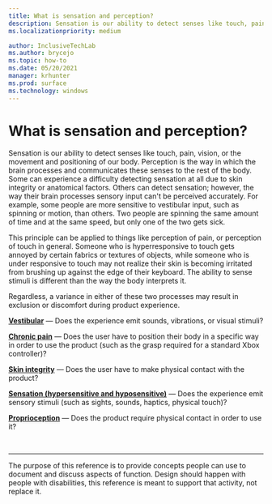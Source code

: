 ```yaml
---
title: What is sensation and perception?
description: Sensation is our ability to detect senses like touch, pain, vision, or the movement and positioning of our body.
ms.localizationpriority: medium

author: InclusiveTechLab
ms.author: brycejo 
ms.topic: how-to
ms.date: 05/20/2021
manager: krhunter
ms.prod: surface
ms.technology: windows
---
```


# What is sensation and perception?

Sensation is our ability to detect senses like touch, pain, vision, or the movement and positioning of our body. Perception is the way in which the brain processes and communicates these senses to the rest of the body. Some can experience a difficulty detecting sensation at all due to skin integrity or anatomical factors. Others can detect sensation; however, the way their brain processes sensory input can't be perceived accurately. For example, some people are more sensitive to vestibular input, such as spinning or motion, than others. Two people are spinning the same amount of time and at the same speed, but only one of the two gets sick.

This principle can be applied to things like perception of pain, or perception of touch in general. Someone who is hyperresponsive to touch gets annoyed by certain fabrics or textures of objects, while someone who is under responsive to touch may not realize their skin is becoming irritated from brushing up against the edge of their keyboard. The ability to sense stimuli is different than the way the body interprets it.

Regardless, a variance in either of these two processes may result in exclusion or discomfort during product experience.

**[Vestibular](sensation-perception-vestibular.md)** &mdash; Does the experience emit sounds, vibrations, or visual stimuli?

**[Chronic pain](sensation-perception-chronic-pain.md)** &mdash; Does the user have to position their body in a specific way in order to use the product (such as the grasp required for a standard Xbox controller)?

**[Skin integrity](sensation-perception-skin-integrity.md)** &mdash; Does the user have to make physical contact with the product?

**[Sensation (hypersensitive and hyposensitive)](sensation-perception-sensation.md)** &mdash; Does the experience emit sensory stimuli (such as sights, sounds, haptics, physical touch)?

**[Proprioception](sensation-perception-proprioception.md)** &mdash; Does the product require physical contact in order to use it?

&nbsp;

[comment]: # (Footer statement)
___
The purpose of this reference is to provide concepts people can use to document and discuss aspects of function. Design should happen with people with disabilities, this reference is meant to support that activity, not replace it. 